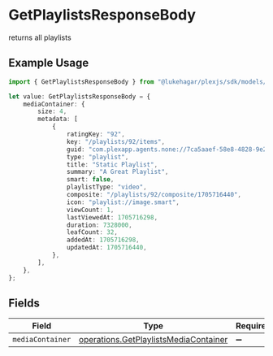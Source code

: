 # GetPlaylistsResponseBody

returns all playlists

## Example Usage

```typescript
import { GetPlaylistsResponseBody } from "@lukehagar/plexjs/sdk/models/operations";

let value: GetPlaylistsResponseBody = {
    mediaContainer: {
        size: 4,
        metadata: [
            {
                ratingKey: "92",
                key: "/playlists/92/items",
                guid: "com.plexapp.agents.none://7ca5aaef-58e8-4828-9e21-c009c97f2903",
                type: "playlist",
                title: "Static Playlist",
                summary: "A Great Playlist",
                smart: false,
                playlistType: "video",
                composite: "/playlists/92/composite/1705716440",
                icon: "playlist://image.smart",
                viewCount: 1,
                lastViewedAt: 1705716298,
                duration: 7328000,
                leafCount: 32,
                addedAt: 1705716298,
                updatedAt: 1705716440,
            },
        ],
    },
};
```

## Fields

| Field                                                                                                 | Type                                                                                                  | Required                                                                                              | Description                                                                                           |
| ----------------------------------------------------------------------------------------------------- | ----------------------------------------------------------------------------------------------------- | ----------------------------------------------------------------------------------------------------- | ----------------------------------------------------------------------------------------------------- |
| `mediaContainer`                                                                                      | [operations.GetPlaylistsMediaContainer](../../../sdk/models/operations/getplaylistsmediacontainer.md) | :heavy_minus_sign:                                                                                    | N/A                                                                                                   |